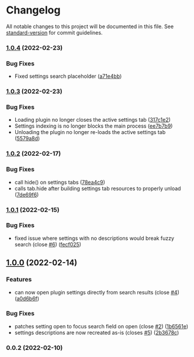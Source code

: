 # Changelog

All notable changes to this project will be documented in this file. See [standard-version](https://github.com/conventional-changelog/standard-version) for commit guidelines.

### [1.0.4](https://github.com/valentine195/obsidian-settings-search/compare/1.0.3...1.0.4) (2022-02-23)


### Bug Fixes

* Fixed settings search placeholder ([a71e4bb](https://github.com/valentine195/obsidian-settings-search/commit/a71e4bb99fdf1aa40ddfa17c0e64d79bcd5cc2b5))

### [1.0.3](https://github.com/valentine195/obsidian-settings-search/compare/1.0.2...1.0.3) (2022-02-23)


### Bug Fixes

* Loading plugin no longer closes the active settings tab ([317c1e2](https://github.com/valentine195/obsidian-settings-search/commit/317c1e2ad104f36d044c1c9ecc8e0182a0c16c96))
* Settings indexing is no longer blocks the main process ([ee7b7b9](https://github.com/valentine195/obsidian-settings-search/commit/ee7b7b947cf3e00c987e122141e5ab19155a830b))
* Unloading the plugin no longer re-loads the active settings tab ([5579a8d](https://github.com/valentine195/obsidian-settings-search/commit/5579a8d5d55a85465431509e9ce33da3040707fc))

### [1.0.2](https://github.com/valentine195/obsidian-settings-search/compare/1.0.1...1.0.2) (2022-02-17)


### Bug Fixes

* call hide() on settings tabs ([78ea4c9](https://github.com/valentine195/obsidian-settings-search/commit/78ea4c9fc9de8bd1307607ec9ae9c27cf3429c8f))
* calls tab.hide after building settings tab resources to properly unload ([7de69f6](https://github.com/valentine195/obsidian-settings-search/commit/7de69f65d5e5fe040c090199f45af32a7fcd6010))

### [1.0.1](https://github.com/valentine195/obsidian-settings-search/compare/1.0.0...1.0.1) (2022-02-15)


### Bug Fixes

* fixed issue where settings with no descriptions would break fuzzy search (close [#6](https://github.com/valentine195/obsidian-settings-search/issues/6)) ([fecf025](https://github.com/valentine195/obsidian-settings-search/commit/fecf02500f90437487aed33133c1cf4ae1ad3b24))

## [1.0.0](https://github.com/valentine195/obsidian-settings-search/compare/0.0.2...1.0.0) (2022-02-14)


### Features

* can now open plugin settings directly from search results (close [#4](https://github.com/valentine195/obsidian-settings-search/issues/4)) ([a0d6b6f](https://github.com/valentine195/obsidian-settings-search/commit/a0d6b6f591b0126243287cb09fc407ee5398b2b9))


### Bug Fixes

* patches setting open to focus search field on open (close [#2](https://github.com/valentine195/obsidian-settings-search/issues/2)) ([1b6561e](https://github.com/valentine195/obsidian-settings-search/commit/1b6561e690061df0eaf535ee55f336fd369a2378))
* settings descriptions are now recreated as-is (closes [#5](https://github.com/valentine195/obsidian-settings-search/issues/5)) ([2b3678c](https://github.com/valentine195/obsidian-settings-search/commit/2b3678c8730fd0d7fd5fe8dbffa413e2e58b0f1d))

### 0.0.2 (2022-02-10)

